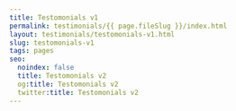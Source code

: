 ```yaml
---
title: Testomonials v1
permalink: testimonials/{{ page.fileSlug }}/index.html
layout: testimonials/testomonials-v1.html
slug: testomonials-v1
tags: pages
seo:
  noindex: false
  title: Testomonials v2
  og:title: Testomonials v2
  twitter:title: Testomonials v2
---
```



